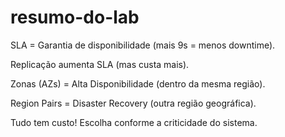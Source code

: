 # resumo-do-lab
SLA = Garantia de disponibilidade (mais 9s = menos downtime).

Replicação aumenta SLA (mas custa mais).

Zonas (AZs) = Alta Disponibilidade (dentro da mesma região).

Region Pairs = Disaster Recovery (outra região geográfica).

Tudo tem custo! Escolha conforme a criticidade do sistema.
